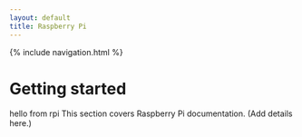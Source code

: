 ```yaml
---
layout: default
title: Raspberry Pi
---
```

{% include navigation.html %}

# Getting started
hello from rpi
This section covers Raspberry Pi documentation. (Add details here.)

